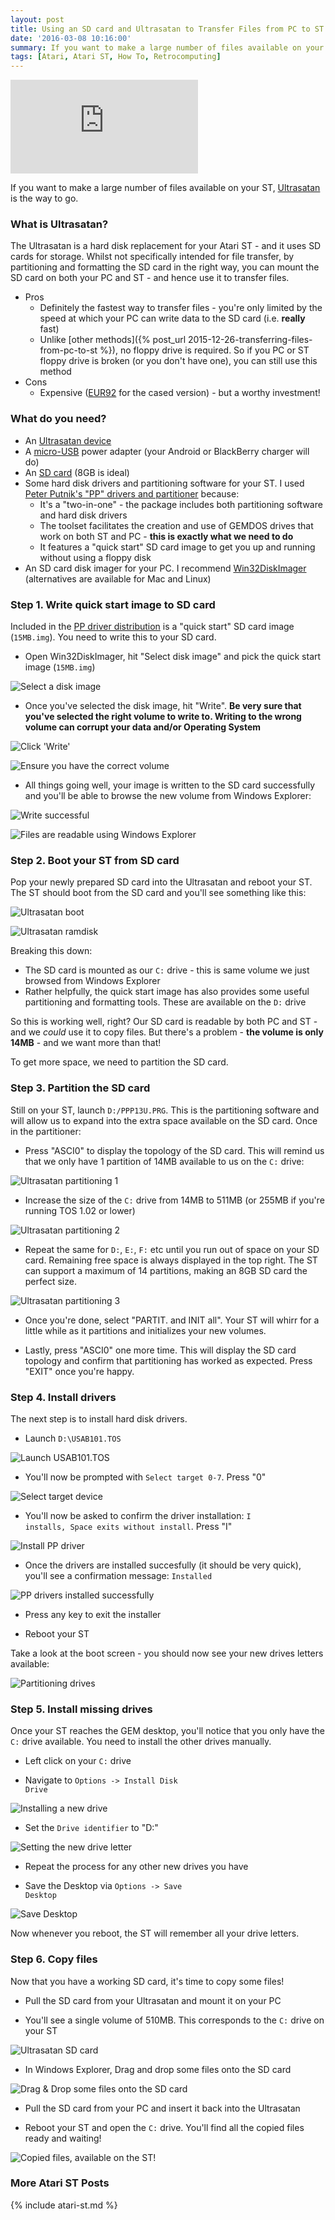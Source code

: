 ```yaml
---
layout: post
title: Using an SD card and Ultrasatan to Transfer Files from PC to ST
date: '2016-03-08 10:16:00'
summary: If you want to make a large number of files available on your ST, Ultrasatan is the way to go ...
tags: [Atari, Atari ST, How To, Retrocomputing]
---
```


<div class="youtube-container">
<iframe src="https://www.youtube.com/embed/ddwDJn8CV8I?rel=0" 
frameborder="0" allowfullscreen class="youtube-video"></iframe>
</div> 

If you want to make a large number of files available on your ST, <a href="http://www.lotharek.pl/product.php?pid=94" target="_blank">Ultrasatan</a> is the way to go.

### What is Ultrasatan?

The Ultrasatan is a hard disk replacement for your Atari ST - and it uses SD cards for storage. Whilst not specifically intended for file transfer, by partitioning and formatting the SD card in the right way, you can mount the SD card on both your PC and ST - and hence use it to transfer files.

* Pros
  * Definitely the fastest way to transfer files - you're only limited by the speed at which your PC can write data to the SD card (i.e. **really** fast)
  * Unlike [other methods]({% post_url 2015-12-26-transferring-files-from-pc-to-st %}), no floppy drive is required. So if you PC or ST floppy drive is broken (or you don't have one), you can still use this method
* Cons
  * Expensive (<a href="http://www.lotharek.pl/product.php?pid=94" target="_blank">EUR92</a> for the cased version) - but a worthy investment!

### What do you need?

* An <a href="http://www.lotharek.pl/product.php?pid=94" target="_blank">Ultrasatan device</a>
* A <a href="http://www.pcmag.com/encyclopedia/term/62117/micro-usb" target="_blank">micro-USB</a> power adapter (your Android or BlackBerry charger will do)
* An <a href="https://en.wikipedia.org/wiki/Secure_Digital" target="_blank">SD card</a> (8GB is ideal)
* Some hard disk drivers and partitioning software for your ST. I used <a href="http://atari.8bitchip.info/pphdr.php" target="_blank">Peter Putnik's "PP" drivers and partitioner</a> because:
  * It's a "two-in-one" - the package includes both partitioning software and hard disk drivers
  * The toolset facilitates the creation and use of GEMDOS drives that work on both ST and PC - **this is exactly what we need to do**
  * It features a "quick start" SD card image to get you up and running without using a floppy disk
* An SD card disk imager for your PC. I recommend <a href="https://sourceforge.net/projects/win32diskimager/" target="_blank">Win32DiskImager</a> (alternatives are available for Mac and Linux)

### Step 1. Write quick start image to SD card

Included in the <a href="http://atari.8bitchip.info/pphdr.php" target="_blank">PP driver distribution</a> is a "quick start" SD card image (<code>15MB.img</code>). You need to write this to your SD card.

* Open Win32DiskImager, hit "Select disk image" and pick the quick start image (<code>15MB.img</code>)

![](/img/posts/atari_st_win32diskimager_a.png "Select a disk image")

* Once you've selected the disk image, hit "Write". **Be very sure that you've selected the right volume to write to. Writing to the wrong volume can corrupt your data and/or Operating System**

![](/img/posts/atari_st_win32diskimager_b.png "Click 'Write'")

![](/img/posts/atari_st_win32diskimager_c.png "Ensure you have the correct volume")

* All things going well, your image is written to the SD card successfully and you'll be able to browse the new volume from Windows Explorer:

![](/img/posts/atari_st_win32diskimager_d.png "Write successful")

![](/img/posts/atari_st_win32diskimager_e.png "Files are readable using Windows Explorer")

### Step 2. Boot your ST from SD card

Pop your newly prepared SD card into the Ultrasatan and reboot your ST. The ST should boot from the SD card and you'll see something like this:

![](/img/posts/atari_st_ultrasatan_boot.png "Ultrasatan boot")

![](/img/posts/atari_st_ultrasatan_ramdisk.png "Ultrasatan ramdisk")

Breaking this down:

* The SD card is mounted as our <code>C:</code> drive - this is same volume we just browsed from Windows Explorer
* Rather helpfully, the quick start image has also provides some useful partitioning and formatting tools. These are available on the <code>D:</code> drive

So this is working well, right? Our SD card is readable by both PC and ST - and we *could* use it to copy files. But there's a problem - **the volume is only 14MB** - and we want more than that!

To get more space, we need to partition the SD card.

### Step 3. Partition the SD card

Still on your ST, launch <code>D:/PPP13U.PRG</code>. This is the partitioning software and will allow us to expand into the extra space available on the SD card. Once in the partitioner:

* Press "ASCI0" to display the topology of the SD card. This will remind us that we only have 1 partition of 14MB available to us on the <code>C:</code> drive:

![](/img/posts/atari_st_ultrasatan_partitioning_1.png "Ultrasatan partitioning 1")

* Increase the size of the <code>C:</code> drive from 14MB to 511MB (or 255MB if you're running TOS 1.02 or lower)

![](/img/posts/atari_st_ultrasatan_partitioning_2.png "Ultrasatan partitioning 2")

* Repeat the same for <code>D:</code>, <code>E:</code>, <code>F:</code> etc until you run out of space on your SD card. Remaining free space is always displayed in the top right. The ST can support a maximum of 14 partitions, making an 8GB SD card the perfect size.

![](/img/posts/atari_st_ultrasatan_partitioning_3.png "Ultrasatan partitioning 3")

* Once you're done, select "PARTIT. and INIT  all". Your ST will whirr for a little while as it partitions and initializes your new volumes.

* Lastly, press "ASCI0" one more time. This will display the SD card topology and confirm that partitioning has worked as expected. Press "EXIT" once you're happy.

### Step 4. Install drivers

The next step is to install hard disk drivers.

* Launch <code>D:\USAB101.TOS</code>

![](/img/posts/atari_st_ultrasatan_install_pp_drivers_1.png "Launch USAB101.TOS")

* You'll now be prompted with <code>Select target 0-7</code>. Press "0"

![](/img/posts/atari_st_ultrasatan_install_pp_drivers_2.png "Select target device")

* You'll now be asked to confirm the driver installation: <code>I installs, Space exits without install</code>. Press "I"

![](/img/posts/atari_st_ultrasatan_install_pp_drivers_3.png "Install PP driver")

* Once the drivers are installed succesfully (it should be very quick), you'll see a confirmation message: <code>Installed</code>

![](/img/posts/atari_st_ultrasatan_install_pp_drivers_4.png "PP drivers installed successfully")

* Press any key to exit the installer

* Reboot your ST

Take a look at the boot screen - you should now see your new drives letters available:

![](/img/posts/atari_st_ultrasatan_partitioning_drives.png "Partitioning drives")

### Step 5. Install missing drives

Once your ST reaches the GEM desktop, you'll notice that you only have the <code>C:</code> drive available. You need to install the other drives manually.

* Left click on your <code>C:</code> drive

* Navigate to <code>Options -> Install Disk Drive</code>

![](/img/posts/atari_st_ultrasatan_install_disk_drive_1.png "Installing a new drive")

* Set the <code>Drive identifier</code> to "D:"

![](/img/posts/atari_st_ultrasatan_install_disk_drive_2.png "Setting the new drive letter")

* Repeat the process for any other new drives you have

* Save the Desktop via <code>Options -> Save Desktop</code>

![](/img/posts/atari_st_ultrasatan_save_desktop.png "Save Desktop")

Now whenever you reboot, the ST will remember all your drive letters.

### Step 6. Copy files

Now that you have a working SD card, it's time to copy some files!

* Pull the SD card from your Ultrasatan and mount it on your PC

* You'll see a single volume of 510MB. This corresponds to the <code>C:</code> drive on your ST

![](/img/posts/atari_st_ultrasatan_sd_card_properties.png "Ultrasatan SD card")

* In Windows Explorer, Drag and drop some files onto the SD card

![](/img/posts/atari_st_ultrasatan_sd_card_copied_files.png "Drag & Drop some files onto the SD card")

* Pull the SD card from your PC and insert it back into the Ultrasatan

* Reboot your ST and open the <code>C:</code> drive. You'll find all the copied files ready and waiting!

![](/img/posts/atari_st_ultrasatan_atari_st_copied_files.png "Copied files, available on the ST!")

### More Atari ST Posts
 
{% include atari-st.md %}
